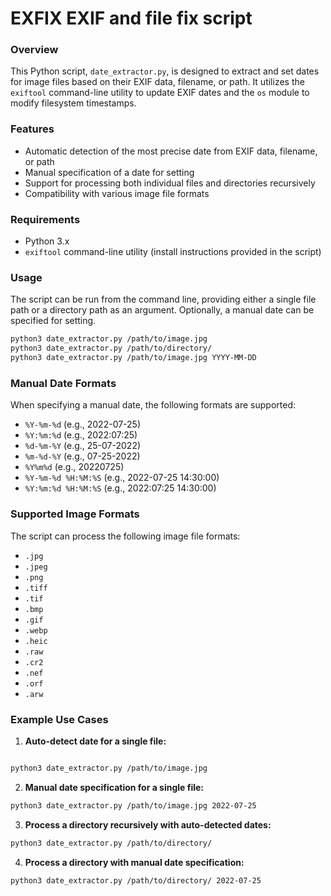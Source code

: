 EXFIX EXIF and file fix script
====================

### Overview

This Python script, `date_extractor.py`, is designed to extract and set dates for image files based on their EXIF data, filename, or path. It utilizes the `exiftool` command-line utility to update EXIF dates and the `os` module to modify filesystem timestamps.

### Features

* Automatic detection of the most precise date from EXIF data, filename, or path
* Manual specification of a date for setting
* Support for processing both individual files and directories recursively
* Compatibility with various image file formats

### Requirements

* Python 3.x
* `exiftool` command-line utility (install instructions provided in the script)

### Usage

The script can be run from the command line, providing either a single file path or a directory path as an argument. Optionally, a manual date can be specified for setting.

```bash
python3 date_extractor.py /path/to/image.jpg
python3 date_extractor.py /path/to/directory/
python3 date_extractor.py /path/to/image.jpg YYYY-MM-DD
```

### Manual Date Formats

When specifying a manual date, the following formats are supported:

* `%Y-%m-%d` (e.g., 2022-07-25)
* `%Y:%m:%d` (e.g., 2022:07:25)
* `%d-%m-%Y` (e.g., 25-07-2022)
* `%m-%d-%Y` (e.g., 07-25-2022)
* `%Y%m%d` (e.g., 20220725)
* `%Y-%m-%d %H:%M:%S` (e.g., 2022-07-25 14:30:00)
* `%Y:%m:%d %H:%M:%S` (e.g., 2022:07:25 14:30:00)

### Supported Image Formats

The script can process the following image file formats:

* `.jpg`
* `.jpeg`
* `.png`
* `.tiff`
* `.tif`
* `.bmp`
* `.gif`
* `.webp`
* `.heic`
* `.raw`
* `.cr2`
* `.nef`
* `.orf`
* `.arw`

### Example Use Cases

1. **Auto-detect date for a single file:**

```bash

python3 date_extractor.py /path/to/image.jpg

```

2. **Manual date specification for a single file:**

```bash
python3 date_extractor.py /path/to/image.jpg 2022-07-25
```

3. **Process a directory recursively with auto-detected dates:**

```bash
python3 date_extractor.py /path/to/directory/

```

4. **Process a directory with manual date specification:**

```bash
python3 date_extractor.py /path/to/directory/ 2022-07-25
```
